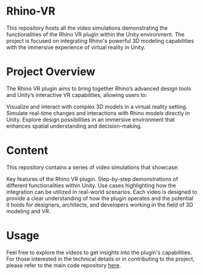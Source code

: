 # Rhino-VR
This repository hosts all the video simulations demonstrating the functionalities of the Rhino VR plugin within the Unity environment. The project is focused on integrating Rhino's powerful 3D modeling capabilities with the immersive experience of virtual reality in Unity.

# Project Overview
The Rhino VR plugin aims to bring together Rhino’s advanced design tools and Unity’s interactive VR capabilities, allowing users to:

Visualize and interact with complex 3D models in a virtual reality setting.
Simulate real-time changes and interactions with Rhino models directly in Unity.
Explore design possibilities in an immersive environment that enhances spatial understanding and decision-making.

# Content
This repository contains a series of video simulations that showcase:

Key features of the Rhino VR plugin.
Step-by-step demonstrations of different functionalities within Unity.
Use cases highlighting how the integration can be utilized in real-world scenarios.
Each video is designed to provide a clear understanding of how the plugin operates and the potential it holds for designers, architects, and developers working in the field of 3D modeling and VR.

# Usage
Feel free to explore the videos to get insights into the plugin's capabilities. For those interested in the technical details or in contributing to the project, please refer to the main code repository [here](https://drive.google.com/drive/folders/13eqJ7XhKp6q6cN_XdNtGAvhlXBl7jAm1?usp=sharing).
